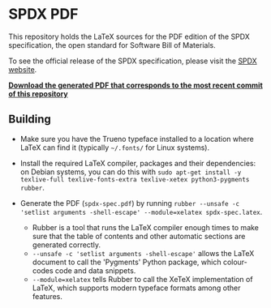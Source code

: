 # SPDX PDF

This repository holds the LaTeX sources for the PDF edition of the SPDX specification, the open standard for Software Bill of Materials.

To see the official release of the SPDX specification, please visit the [SPDX website](https://spdx.dev/specifications).

**[Download the generated PDF that corresponds to the most recent commit of this repository](https://nightly.link/seabass-labrax/spdx-pdf/workflows/build.yaml/main/spdx-spec.zip)**

## Building

* Make sure you have the Trueno typeface installed to a location where LaTeX can find it (typically `~/.fonts/` for Linux systems).

* Install the required LaTeX compiler, packages and their dependencies: on Debian systems, you can do this with `sudo apt-get install -y texlive-full texlive-fonts-extra texlive-xetex python3-pygments rubber`.

* Generate the PDF (`spdx-spec.pdf`) by running `rubber --unsafe -c 'setlist arguments -shell-escape' --module=xelatex spdx-spec.latex`.

  * Rubber is a tool that runs the LaTeX compiler enough times to make sure that the table of contents and other automatic sections are generated correctly.
  * `--unsafe -c 'setlist arguments -shell-escape'` allows the LaTeX document to call the 'Pygments' Python package, which colour-codes code and data snippets.
  * `--module=xelatex` tells Rubber to call the XeTeX implementation of LaTeX, which supports modern typeface formats among other features.

